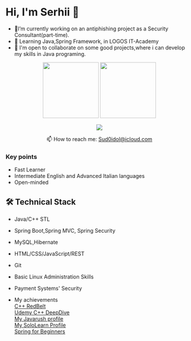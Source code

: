 

<!--
**B00ttichelli/B00ttichelli** is a ✨ _special_ ✨ repository because its `README.md` (this file) appears on your GitHub profile.

Here are some ideas to get you started:

- 🔭 I’m currently working on ...
- 🌱 I’m currently learning ...
- 👯 I’m looking to collaborate on ...
- 🤔 I’m looking for help with ...
- 💬 Ask me about ...
- 📫 How to reach me: ...
- 😄 Pronouns: ...
- ⚡ Fun fact: ...
-->

# Hi, I'm Serhii 👋
-  🔭I’m currently working on  an antiphishing project as a Security Consultant(part-time). 
-  🌱 Learning Java,Spring Framework, in LOGOS IT-Academy
-  👯   I'm open to collaborate on some good projects,where i can develop my skills in Java programing.
<p align='center'>
   <a href="https://github-readme-stats.vercel.app/api?username=B00ttichelli&show_icons=true&count_private=true"><img
           height=150
           src="https://github-readme-stats.vercel.app/api?username=B00ttichelli&show_icons=true&count_private=true"/></a>
   <a href="https://github.com/B00ttichelli/github-readme-stats"><img height=150
                                                                  src="https://github-readme-stats.vercel.app/api/top-langs/?username=B00ttichelli&layout=compact"/></a>
</p>

<p align='center'>
   <a href="http://linkedin.com/in/vovnenko-sergey-308143188">
       <img src="https://img.shields.io/badge/linkedin-%230077B5.svg?&style=for-the-badge&logo=linkedin&logoColor=white"/>
   </a>
   
<p align='center'>
   📫 How to reach me: <a href='mailto:Sud0idol@icloud.com'>Sud0idol@icloud.com</a>
</p>


### Key points
*   Fast Learner
*   Intermediate English and Advanced Italian languages
*   Open-minded

## 🛠 Technical Stack
*   Java/C++ STL 
*   Spring Boot,Spring MVC, Spring Security
*   MySQL,Hibernate
*   HTML/CSS/JavaScript/REST
*   Git
*   Basic Linux Administration Skills
*   Payment Systems' Security



*  My achievements<br>
      <a href = "https://www.coursera.org/account/accomplishments/certificate/U84LMY8TW7PT">C++ RedBelt</a><br>
      <a href = "https://www.udemy.com/certificate/UC-IZ6YQ6WK/?utm_campaign=email&utm_source=sendgrid.com&utm_medium=email">Udemy C++ DeepDive </a><br>
      <a href = "https://javarush.ru/users/2657145">My Javarush profile</a><br>
      <a href = "https://www.sololearn.com/profile/21566205"> My SoloLearn Profile</a><br>
      <a href = "https://www.udemy.com/certificate/UC-11985531-c6e7-4e8d-90e7-283de79a2749/?utm_source=sendgrid.com&utm_medium=email&utm_campaign=email">Spring for Beginners</a>
      

